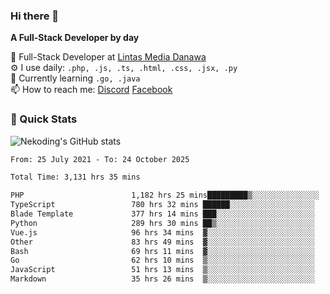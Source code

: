 ### Hi there 👋

**A Full-Stack Developer by day**

🔭 Full-Stack Developer at [Lintas Media Danawa](https://www.lintasmediadanawa.com/)  
⚙️ I use daily: `.php, .js, .ts, .html, .css, .jsx, .py`  
🌱 Currently learning `.go, .java`  
📫 How to reach me: [Discord](https://discordapp.com/users/984448732999327766)  [Facebook](https://fb.me/tyvandi)  

### 🚀 Quick Stats  

![Nekoding's GitHub stats](https://github-readme-stats.vercel.app/api?username=nekoding&show_icons=true)

<!--START_SECTION:waka-->

```txt
From: 25 July 2021 - To: 24 October 2025

Total Time: 3,131 hrs 35 mins

PHP                        1,182 hrs 25 mins█████████▒░░░░░░░░░░░░░░░   36.77 %
TypeScript                 780 hrs 32 mins ██████░░░░░░░░░░░░░░░░░░░   24.28 %
Blade Template             377 hrs 14 mins ███░░░░░░░░░░░░░░░░░░░░░░   11.73 %
Python                     289 hrs 30 mins ██▒░░░░░░░░░░░░░░░░░░░░░░   09.00 %
Vue.js                     96 hrs 34 mins  ▓░░░░░░░░░░░░░░░░░░░░░░░░   03.00 %
Other                      83 hrs 49 mins  ▓░░░░░░░░░░░░░░░░░░░░░░░░   02.61 %
Bash                       69 hrs 11 mins  ▓░░░░░░░░░░░░░░░░░░░░░░░░   02.15 %
Go                         62 hrs 10 mins  ▒░░░░░░░░░░░░░░░░░░░░░░░░   01.93 %
JavaScript                 51 hrs 13 mins  ▒░░░░░░░░░░░░░░░░░░░░░░░░   01.59 %
Markdown                   35 hrs 26 mins  ▒░░░░░░░░░░░░░░░░░░░░░░░░   01.10 %
```

<!--END_SECTION:waka-->

<!--
**nekoding/nekoding** is a ✨ _special_ ✨ repository because its `README.md` (this file) appears on your GitHub profile.

Here are some ideas to get you started:

- 🔭 I’m currently working on ...
- 🌱 I’m currently learning ...
- 👯 I’m looking to collaborate on ...
- 🤔 I’m looking for help with ...
- 💬 Ask me about ...
- 📫 How to reach me: ...
- 😄 Pronouns: ...
- ⚡ Fun fact: ...
-->
